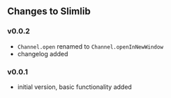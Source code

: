## Changes to Slimlib

### v0.0.2
 - `Channel.open` renamed to `Channel.openInNewWindow`
 - changelog added

### v0.0.1
 - initial version, basic functionality added